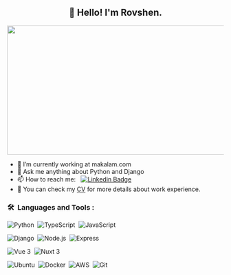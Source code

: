 <h2 align="center">👋 Hello! I'm Rovshen.</h2>
<p align="center"><img src="https://media.giphy.com/media/dWesBcTLavkZuG35MI/giphy.gif" width="600" height="300"  /></p>

- 🔭 I’m currently working at makalam.com
- 💬 Ask me anything about Python and Django 
- 📫 How to reach me: &nbsp; [![Linkedin Badge](https://img.shields.io/badge/-Rovshen%20Tagangylyjov-blue?style=flat&logo=Linkedin&logoColor=white)](https://www.linkedin.com/in/rovshentagangylyjov)
- 📄 You can check my [CV](https://drive.google.com/file/d/1G_61DtS4x69FkZwNO926CK9BHDF9WE5m/view?usp=sharing) for more details about work experience.


### 🛠 &nbsp;Languages and Tools :

![Python](https://img.shields.io/badge/-Python-05122A?style=flat&logo=python)&nbsp;
![TypeScript](https://img.shields.io/badge/-TypeScript-05122A?style=flat&logo=typescript)&nbsp;
![JavaScript](https://img.shields.io/badge/-JavaScript-05122A?style=flat&logo=javascript)

![Django](https://img.shields.io/badge/-Django-05122A?style=flat&logo=django&logoColor=092E20)&nbsp;
![Node.js](https://img.shields.io/badge/-Node-05122A?style=flat&logo=node.js)&nbsp;
![Express](https://img.shields.io/badge/-Express-05122A?style=flat&logo=express)

![Vue 3](https://img.shields.io/badge/-Vue%203-05122A?style=flat&logo=vue.js)&nbsp;
![Nuxt 3](https://img.shields.io/badge/-Nuxt%203-05122A?style=flat&logo=nuxt.js)&nbsp;

![Ubuntu](https://img.shields.io/badge/-Ubuntu-05122A?style=flat&logo=ubuntu)&nbsp;
![Docker](https://img.shields.io/badge/-Docker-05122A?style=flat&logo=docker)&nbsp;
![AWS](https://img.shields.io/badge/-AWS-05122A?style=flat&logo=aws)&nbsp;
![Git](https://img.shields.io/badge/-Git-05122A?style=flat&logo=git)

